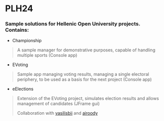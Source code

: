 # PLH24

### Sample solutions for Hellenic Open University projects. Contains:

* Championship

> A sample manager for demonstrative purposes, capable of handling multiple sports (Console app)

* EVoting

> Sample app managing voting results, managing a single electoral periphery, to be used as a basis for the next project (Console app)

 * eElections

> Extension of the EVoting project, simulates election results and allows management of candidates (JFrame gui)
>
> Collaboration with [vasilisbii](https://github.com/vasilisbii) and [airoody](https://github.com/airoody)
